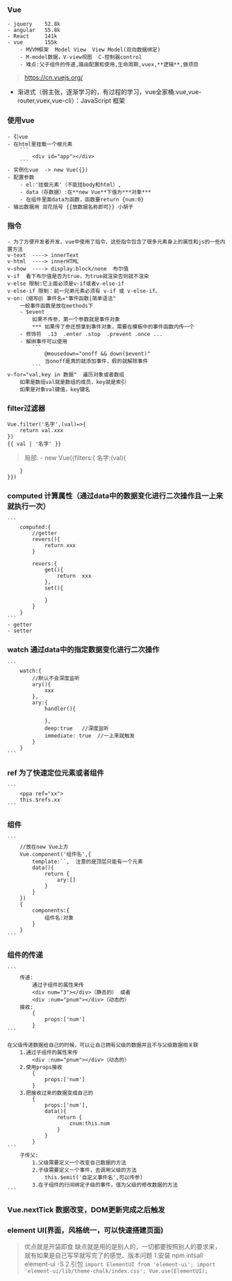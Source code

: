 ### Vue
    - jquery    52.8k
    - angular   55.8k
    - React     141k
    - vue       155k
        - MVVM框架  Model View  View Model(双向数据绑定)
        - M-model数据，V-view视图  C-控制器control
        - 难点:父子组件的传递,路由配置和使用,生命周期,vuex,**逻辑**,做项目
> https://cn.vuejs.org/
- 渐进式（弱主张，逐渐学习的，有过程的学习，vue全家桶:vue,vue-router,vuex,vue-cli）：JavaScript 框架
### 使用vue
    - 引vue
    - 在html里挂载一个根元素
        ```
            <div id="app"></div>
        ```
    - 实例化vue  -> new Vue({})
    - 配置参数
        - el:'挂载元素'（不能挂body和html）,
        - data（存数据）:在**new Vue**下值为***对象***
        - 在组件里面data为函数，函数要return {num:0}
    - 输出数据用 双花括号 {{放数据名称即可}} 小胡子
### 指令
    - 为了方便开发者开发，vue中使用了指令，这些指令包含了很多元素身上的属性和js的一些内置方法
    v-text  ----> innerText
    v-html  ----> innerHTML
    v-show  ----> display:block/none  布尔值
    v-if  看下布尔值是否为true，为true就渲染否则就不渲染
    v-else 限制:它上面必须是v-if或者v-else-if
    v-else-if 限制：前一兄弟元素必须有 v-if 或 v-else-if。
    v-on:（缩写@）事件名="事件函数|简单语法"
        一般事件函数是放在methods下
        - $event  
            如果不传参，第一个参数就是事件对象
            *** 如果传了参还想拿到事件对象，需要在模板中的事件函数内传一个
        - 修饰符  .13  .enter .stop  .prevent .once ...
        - 解绑事件可以使用
            ```
                @mousedown="onoff && down($event)"
                当onoff是真的就添加事件，假的就解除事件
            ```
    v-for="val,key in 数据"  遍历对象或者数组
        如果是数组val就是数组的成员，key就是索引
        如果是对象val键值，key键名
### filter过滤器
    Vue.filter('名字',(val)=>{
        return val.xxx
    })
    {{ val | '名字' }}
> 局部:
    - new Vue({filters:{
        名字:(val){

        }
    }})
### computed  计算属性（通过data中的数据变化进行二次操作且一上来就执行一次）
    ```
        computed:{
            //getter
            revers(){
                return xxx
            }

            revers:{
                get(){
                    return  xxx
                },
                set(){

                }
            }
        }
    ```
    - getter
    - setter

### watch 通过data中的**指定**数据变化进行二次操作
    ```
        watch:{
            //默认不会深度监听
            ary(){
                xxx
            },
            ary:{
                handler(){

                },
                deep:true   //深度监听
                immediate: true  //一上来就触发
            }
        }
    ```
### ref 为了快速定位元素或者组件
    ```
        <ppa ref="xx">
        this.$refs.xx
    ```

### 组件
    ```
        //放在new Vue上方
        Vue.component('组件名',{
            template:``,  注意的是顶层只能有一个元素
            data(){
                return {
                    ary:[]
                }
            }
        })
        {
            components:{
                组件名:对象
            }
        }
    ```
### 组件的传递
    ```
        传递:
            通过子组件的属性来传
            <div num="3"></div>（静态的） 或者
            <div :num="pnum"></div>（动态的）
        接收:
            {
                props:['num']
            }
    ```

    在父级传递数据给自己的时候，可以让自己拥有父级的数据并且不与父级数据相关联
        1.通过子组件的属性来传
            <div :num="pnum"></div>（动态的）
        2.使用props接收
            {
                props:['num']
            }
        3.把接收过来的数据变成自己的
            {
                props:['num'],
                data(){
                    return {
                        cnum:this.num
                    }
                }
            }
    ```
        子传父:
            1.父级需要定义一个改变自己数据的方法
            2.子级需要定义一个事件，去调用父级的方法
                this.$emit('自定义事件名',可以传参)
            3.在子组件的行间绑定子级的事件，值为父级的修改数据的方法
    ```
### Vue.nextTick  数据改变，DOM更新完成之后触发

### element UI(界面，风格统一，可以快速搭建页面)

> 优点就是开袋即食
> 缺点就是用的是别人的，一切都要按照别人的要求来，就有如果是自己写早就写完了的感觉、版本问题
> 1.安装 npm intsall element-ui -S
> 2.引包
    ```
        import ElementUI from 'element-ui';
        import 'element-ui/lib/theme-chalk/index.css';
        Vue.use(ElementUI);
    ```
